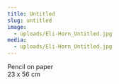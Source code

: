 ```yaml
---
title: Untitled
slug: untitled
image:
  - uploads/Eli-Horn_Untitled.jpg
media:
  - uploads/Eli-Horn_Untitled.jpg
---
```


Pencil on paper  
23 x 56 cm
